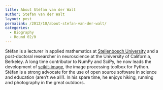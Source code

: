 ```yaml
---
title: About Stéfan van der Walt
author: Stefan van der Walt
layout: post
permalink: /2012/10/about-stefan-van-der-walt/
categories:
  - Biography
  - Round 02/0
---
```

Stéfan is a lecturer in applied mathematics at [Stellenbosch University][1] and a post-doctoral researcher in neuroscience at the University of California, Berkeley. A long time contributor to NumPy and SciPy, he now leads the development of [scikit-image][2], the image processing toolbox for Python. Stéfan is a strong advocate for the use of open source software in science and education (aren&#8217;t we all!). In his spare time, he enjoys hiking, running and photography in the great outdoors.

 [1]: http://www.sun.ac.za
 [2]: http://scikit-image.org